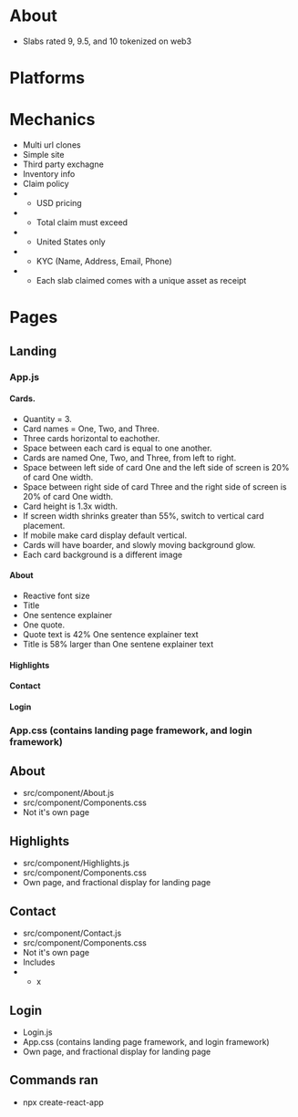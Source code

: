 # About

- Slabs rated 9, 9.5, and 10 tokenized on web3

# Platforms

# Mechanics

- Multi url clones
- Simple site
- Third party exchagne
- Inventory info
- Claim policy
- - USD pricing
- - Total claim must exceed
- - United States only
- - KYC (Name, Address, Email, Phone)
- - Each slab claimed comes with a unique asset as receipt

# Pages

## Landing

### App.js

#### Cards.

- Quantity = 3.
- Card names = One, Two, and Three.
- Three cards horizontal to eachother.
- Space between each card is equal to one another.
- Cards are named One, Two, and Three, from left to right.
- Space between left side of card One and the left side of screen is 20% of card One width.
- Space between right side of card Three and the right side of screen is 20% of card One width.
- Card height is 1.3x width.
- If screen width shrinks greater than 55%, switch to vertical card placement.
- If mobile make card display default vertical.
- Cards will have boarder, and slowly moving background glow.
- Each card background is a different image

#### About

- Reactive font size
- Title
- One sentence explainer
- One quote.
- Quote text is 42% One sentence explainer text
- Title is 58% larger than One sentene explainer text

#### Highlights

#### Contact

#### Login

### App.css (contains landing page framework, and login framework)

## About

- src/component/About.js
- src/component/Components.css
- Not it's own page

## Highlights

- src/component/Highlights.js
- src/component/Components.css
- Own page, and fractional display for landing page

## Contact

- src/component/Contact.js
- src/component/Components.css
- Not it's own page
- Includes
- - x

## Login

- Login.js
- App.css (contains landing page framework, and login framework)
- Own page, and fractional display for landing page

##

##

##

## Commands ran

- npx create-react-app <name>
